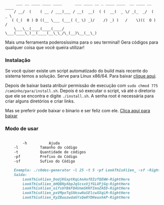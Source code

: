          ___ __ ____ ____ ____      ___ ____ __ _ ____ ____  __ ____ __ ____ 
        / __/  (    ( __ / ___)___ / __(  __(  ( (  __(  _ \/ _(_  _/  (  _ \
       ( (_(  0 ) D ((__ \___ (___( (_ \) _)/    /) _) )   /    \)((  O )   /
        \___\__(____(____(____/    \___(____\_)__(____(__\_\_/\_(__)\__(__\_)

Mais uma ferramenta poderosíssima para o seu terminal!
Gera códigos para qualquer coisa que você queira utilizar!



### Instalação

Se você quiser existe um script automatizado do build mais recente do sistema temos a solução. Serve para Linux x86/64. Para baixar [clique aqui](https://github.com/RafaelGomides/c0d3s-generator/releases/download/v1.0/install.sh).

Depois de baixar basta atribuir permissão de execução com `sudo chmod 775 /caminho/para/install.sh`. Depois é só executar o script, vá até o diretorio que ele se encontra e digite `./install.sh`. A senha root é necessária para criar alguns diretórios e criar links.

Mas se preferir pode baixar o binario e ser feliz com ele. [Clica aqui para baixar](https://github.com/RafaelGomides/c0d3s-generator/releases/download/v1.0/c0d3s-generator)

### Modo de usar

```markdown

        -h			Ajuda
	-l			Tamanho do código
	-t			Quantidade de códigos
	-pf			Prefixo do Código
	-sf			Sufixo do Código

	Exemplo: ./c0des-generator -l 25 -t 5 -pf LookThisAlien_ -sf -RightHere
	Saida:
		LookThisAlien_DodjKGxptKqLhnAofEZzTQEWW-RightHere
		LookThisAlien_bHQBNyAbpJqScsxVjfGLUFjGq-RightHere
		LookThisAlien_oifsbYBkFDAUnmSKKFImnZAED-RightHere
		LookThisAlien_pxVMpxTqSNkswNuSElcwXXqLM-RightHere
		LookThisAlien_KyZBuuzwdaGYsQeRYDHeuxhkP-RightHere
```
